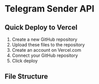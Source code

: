 # Telegram Sender API

## Quick Deploy to Vercel

1. Create a new GitHub repository
2. Upload these files to the repository
3. Create an account on Vercel.com
4. Connect your GitHub repository
5. Click deploy

## File Structure
